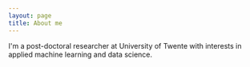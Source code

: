 ```yaml
---
layout: page
title: About me
---
```


I'm a post-doctoral researcher at University of Twente with interests in applied machine learning and data science. 
